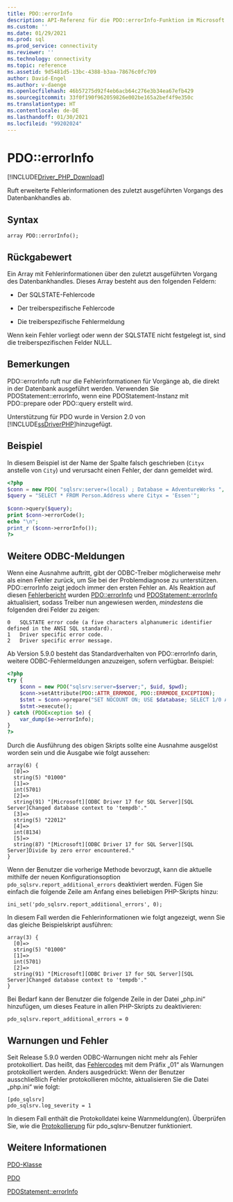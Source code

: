 ```yaml
---
title: PDO::errorInfo
description: API-Referenz für die PDO::errorInfo-Funktion im Microsoft PDO_SQLSRV-Treiber für PHP für SQL Server.
ms.custom: ''
ms.date: 01/29/2021
ms.prod: sql
ms.prod_service: connectivity
ms.reviewer: ''
ms.technology: connectivity
ms.topic: reference
ms.assetid: 9d5481d5-13bc-4388-b3aa-78676c0fc709
author: David-Engel
ms.author: v-daenge
ms.openlocfilehash: 46b57275d92f4eb6acb64c276e3b34ea67efb429
ms.sourcegitcommit: 33f0f190f962059826e002be165a2bef4f9e350c
ms.translationtype: HT
ms.contentlocale: de-DE
ms.lasthandoff: 01/30/2021
ms.locfileid: "99202024"
---
```

# <a name="pdoerrorinfo"></a>PDO::errorInfo
[!INCLUDE[Driver_PHP_Download](../../includes/driver_php_download.md)]

Ruft erweiterte Fehlerinformationen des zuletzt ausgeführten Vorgangs des Datenbankhandles ab.  
  
## <a name="syntax"></a>Syntax  
  
```  
array PDO::errorInfo();  
```  
  
## <a name="return-value"></a>Rückgabewert  
Ein Array mit Fehlerinformationen über den zuletzt ausgeführten Vorgang des Datenbankhandles. Dieses Array besteht aus den folgenden Feldern:  
  
-   Der SQLSTATE-Fehlercode  
  
-   Der treiberspezifische Fehlercode  
  
-   Die treiberspezifische Fehlermeldung  
  
Wenn kein Fehler vorliegt oder wenn der SQLSTATE nicht festgelegt ist, sind die treiberspezifischen Felder NULL.  
  
## <a name="remarks"></a>Bemerkungen  
PDO::errorInfo ruft nur die Fehlerinformationen für Vorgänge ab, die direkt in der Datenbank ausgeführt werden. Verwenden Sie PDOStatement::errorInfo, wenn eine PDOStatement-Instanz mit PDO::prepare oder PDO::query erstellt wird.  
  
Unterstützung für PDO wurde in Version 2.0 von [!INCLUDE[ssDriverPHP](../../includes/ssdriverphp_md.md)]hinzugefügt.  
  
## <a name="example"></a>Beispiel  
In diesem Beispiel ist der Name der Spalte falsch geschrieben (`Cityx` anstelle von `City`) und verursacht einen Fehler, der dann gemeldet wird.  
  
```php
<?php  
$conn = new PDO( "sqlsrv:server=(local) ; Database = AdventureWorks ", "");  
$query = "SELECT * FROM Person.Address where Cityx = 'Essen'";  
  
$conn->query($query);  
print $conn->errorCode();  
echo "\n";  
print_r ($conn->errorInfo());  
?>  
```  

## <a name="additional-odbc-messages"></a>Weitere ODBC-Meldungen

Wenn eine Ausnahme auftritt, gibt der ODBC-Treiber möglicherweise mehr als einen Fehler zurück, um Sie bei der Problemdiagnose zu unterstützen. PDO::errorInfo zeigt jedoch immer den ersten Fehler an. Als Reaktion auf diesen [Fehlerbericht](https://bugs.php.net/bug.php?id=78196) wurden [PDO::errorInfo](https://www.php.net/manual/en/pdo.errorinfo.php) und [PDOStatement::errorInfo](https://www.php.net/manual/en/pdostatement.errorinfo.php) aktualisiert, sodass Treiber nun angewiesen werden, *mindestens* die folgenden drei Felder zu zeigen:
```
0   SQLSTATE error code (a five characters alphanumeric identifier defined in the ANSI SQL standard).
1   Driver specific error code.
2   Driver specific error message.
```

Ab Version 5.9.0 besteht das Standardverhalten von PDO::errorInfo darin, weitere ODBC-Fehlermeldungen anzuzeigen, sofern verfügbar. Beispiel:

```php
<?php  
try {
    $conn = new PDO("sqlsrv:server=$server;", $uid, $pwd);
    $conn->setAttribute(PDO::ATTR_ERRMODE, PDO::ERRMODE_EXCEPTION);
    $stmt = $conn->prepare("SET NOCOUNT ON; USE $database; SELECT 1/0 AS col1");
    $stmt->execute();
} catch (PDOException $e) {
    var_dump($e->errorInfo);
}
?>  
```  

Durch die Ausführung des obigen Skripts sollte eine Ausnahme ausgelöst worden sein und die Ausgabe wie folgt aussehen:

```
array(6) {
  [0]=>
  string(5) "01000"
  [1]=>
  int(5701)
  [2]=>
  string(91) "[Microsoft][ODBC Driver 17 for SQL Server][SQL Server]Changed database context to 'tempdb'."
  [3]=>
  string(5) "22012"
  [4]=>
  int(8134)
  [5]=>
  string(87) "[Microsoft][ODBC Driver 17 for SQL Server][SQL Server]Divide by zero error encountered."
}
```

Wenn der Benutzer die vorherige Methode bevorzugt, kann die aktuelle mithilfe der neuen Konfigurationsoption `pdo_sqlsrv.report_additional_errors` deaktiviert werden. Fügen Sie einfach die folgende Zeile am Anfang eines beliebigen PHP-Skripts hinzu:

```
ini_set('pdo_sqlsrv.report_additional_errors', 0);
```

In diesem Fall werden die Fehlerinformationen wie folgt angezeigt, wenn Sie das gleiche Beispielskript ausführen:

```
array(3) {
  [0]=>
  string(5) "01000"
  [1]=>
  int(5701)
  [2]=>
  string(91) "[Microsoft][ODBC Driver 17 for SQL Server][SQL Server]Changed database context to 'tempdb'."
}
```

Bei Bedarf kann der Benutzer die folgende Zeile in der Datei „php.ini“ hinzufügen, um dieses Feature in allen PHP-Skripts zu deaktivieren:

```
pdo_sqlsrv.report_additional_errors = 0
```

## <a name="warnings-and-errors"></a>Warnungen und Fehler

Seit Release 5.9.0 werden ODBC-Warnungen nicht mehr als Fehler protokolliert. Das heißt, das [Fehlercodes](https://docs.microsoft.com/sql/odbc/reference/appendixes/appendix-a-odbc-error-codes) mit dem Präfix „01“ als Warnungen protokolliert werden. Anders ausgedrückt: Wenn der Benutzer ausschließlich Fehler protokollieren möchte, aktualisieren Sie die Datei „php.ini“ wie folgt:

```
[pdo_sqlsrv]  
pdo_sqlsrv.log_severity = 1
```

In diesem Fall enthält die Protokolldatei keine Warnmeldung(en). Überprüfen Sie, wie die [Protokollierung](https://docs.microsoft.com/sql/connect/php/logging-activity#logging-activity-using-the-pdo_sqlsrv-driver) für pdo_sqlsrv-Benutzer funktioniert.

## <a name="see-also"></a>Weitere Informationen  
[PDO-Klasse](../../connect/php/pdo-class.md)

[PDO](https://php.net/manual/book.pdo.php)  

[PDOStatement::errorInfo](../../connect/php/pdostatement-errorinfo.md)
